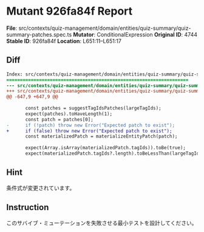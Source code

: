 # Mutant 926fa84f Report

**File**: src/contexts/quiz-management/domain/entities/quiz-summary/quiz-summary-patches.spec.ts
**Mutator**: ConditionalExpression
**Original ID**: 4744
**Stable ID**: 926fa84f
**Location**: L651:11–L651:17

## Diff

```diff
Index: src/contexts/quiz-management/domain/entities/quiz-summary/quiz-summary-patches.spec.ts
===================================================================
--- src/contexts/quiz-management/domain/entities/quiz-summary/quiz-summary-patches.spec.ts	original
+++ src/contexts/quiz-management/domain/entities/quiz-summary/quiz-summary-patches.spec.ts	mutated #4744
@@ -647,9 +647,9 @@
 
       const patches = suggestTagIdsPatches(largeTagIds);
       expect(patches).toHaveLength(1);
       const patch = patches[0];
-      if (!patch) throw new Error("Expected patch to exist");
+      if (false) throw new Error("Expected patch to exist");
       const materializedPatch = materializeEntityPatch(patch);
 
       expect(Array.isArray(materializedPatch.tagIds)).toBe(true);
       expect(materializedPatch.tagIds?.length).toBeLessThan(largeTagIds.length);
```

## Hint

条件式が変更されています。

## Instruction

このサバイブ・ミューテーションを失敗させる最小テストを設計してください。
